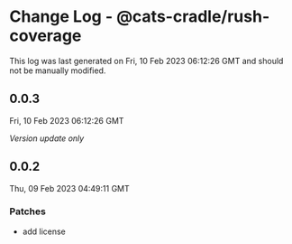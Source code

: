# Change Log - @cats-cradle/rush-coverage

This log was last generated on Fri, 10 Feb 2023 06:12:26 GMT and should not be manually modified.

## 0.0.3
Fri, 10 Feb 2023 06:12:26 GMT

_Version update only_

## 0.0.2
Thu, 09 Feb 2023 04:49:11 GMT

### Patches

- add license

